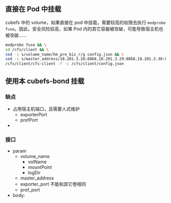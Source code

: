 ## 直接在 Pod 中挂载

cubefs 中的 volume，如果直接在 pod 中挂载，需要较高的权限去执行 `modprobe fuse`。因此，安全风险较高，如果 Pod 内的其它容器被攻破，可能导致宿主机也被攻破……

```bash
modprobe fuse && \
cd /cfs/client && \
sed -i s/volume_name/hm_pre_biz_r/g config.json && \
sed -i s/master_address/10.201.3.28:8868,10.201.3.29:8868,10.201.3.30:8868/g config.json && \
/cfs/client/cfs-client -f -c /cfs/client/config.json
```

## 使用本 cubefs-bond 挂载

### 缺点

- 占用宿主机端口，且需要人式维护
  - exporterPort
  - profPort
-

### 接口

- param
  - volume_name
    - volName
    - mountPoint
    - logDir
  - master_address
  - exporter_port 不能和其它卷相同
  - prof_port
- body:
